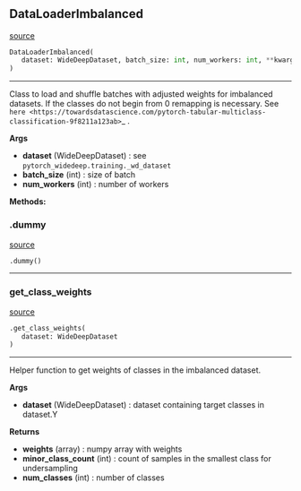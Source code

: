 #


## DataLoaderImbalanced
[source](https://github.com/jrzaurin/pytorch-widedeep/blob/master/pytorch_widedeep/dataloaders.py/#L35)
```python 
DataLoaderImbalanced(
   dataset: WideDeepDataset, batch_size: int, num_workers: int, **kwargs
)
```


---
Class to load and shuffle batches with adjusted weights for imbalanced
datasets. If the classes do not begin from 0 remapping is necessary. See
`here
<https://towardsdatascience.com/pytorch-tabular-multiclass-classification-9f8211a123ab>`_
.


**Args**

* **dataset** (WideDeepDataset) : see ``pytorch_widedeep.training._wd_dataset``
* **batch_size** (int) : size of batch
* **num_workers** (int) : number of workers



**Methods:**


### .dummy
[source](https://github.com/jrzaurin/pytorch-widedeep/blob/master/pytorch_widedeep/dataloaders.py/#L61)
```python
.dummy()
```


----


### get_class_weights
[source](https://github.com/jrzaurin/pytorch-widedeep/blob/master/pytorch_widedeep/dataloaders.py/#L8)
```python
.get_class_weights(
   dataset: WideDeepDataset
)
```

---
Helper function to get weights of classes in the imbalanced dataset.


**Args**

* **dataset** (WideDeepDataset) : dataset containing target classes in dataset.Y


**Returns**

* **weights** (array) : numpy array with weights
* **minor_class_count** (int) : count of samples in the smallest class for undersampling
* **num_classes** (int) : number of classes

